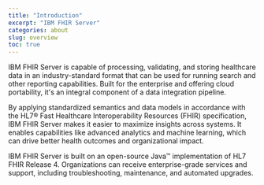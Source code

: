 ```yaml
---
title: "Introduction"
excerpt: "IBM FHIR Server"
categories: about
slug: overview
toc: true
---
```


IBM FHIR Server is capable of processing, validating, and storing healthcare data in an industry-standard format that can be used for running search and other reporting capabilities. Built for the enterprise and offering cloud portability, it's an integral component of a data integration pipeline.
 
By applying standardized semantics and data models in accordance with the HL7® Fast Healthcare Interoperability Resources (FHIR) specification, IBM FHIR Server makes it easier to maximize insights across systems. It enables capabilities like advanced analytics and machine learning, which can drive better health outcomes and organizational impact.
 
IBM FHIR Server is built on an open-source Java™ implementation of HL7 FHIR Release 4. Organizations can receive enterprise-grade services and support, including troubleshooting, maintenance, and automated upgrades.



